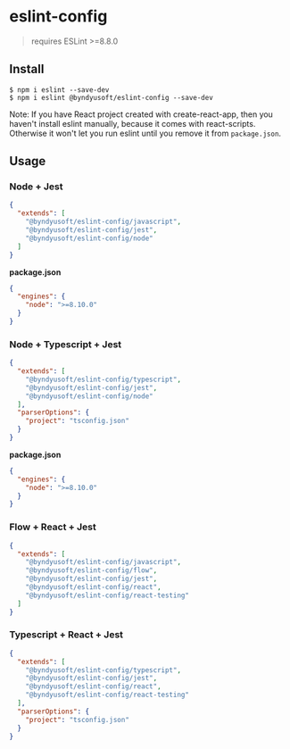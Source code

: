 # eslint-config

> requires ESLint >=8.8.0

## Install

```shell script
$ npm i eslint --save-dev
$ npm i eslint @byndyusoft/eslint-config --save-dev
```

Note: If you have React project created with create-react-app, then you haven't install eslint manually, because it comes with react-scripts. Otherwise it won't let you run eslint until you remove it from `package.json`.

## Usage

### Node + Jest

```json
{
  "extends": [
    "@byndyusoft/eslint-config/javascript",
    "@byndyusoft/eslint-config/jest",
    "@byndyusoft/eslint-config/node"
  ]
}
```

**package.json**

```json
{
  "engines": {
    "node": ">=8.10.0"
  }
}
```

### Node + Typescript + Jest

```json
{
  "extends": [
    "@byndyusoft/eslint-config/typescript",
    "@byndyusoft/eslint-config/jest",
    "@byndyusoft/eslint-config/node"
  ],
  "parserOptions": {
    "project": "tsconfig.json"
  }
}
```

**package.json**

```json
{
  "engines": {
    "node": ">=8.10.0"
  }
}
```

### Flow + React + Jest

```json
{
  "extends": [
    "@byndyusoft/eslint-config/javascript",
    "@byndyusoft/eslint-config/flow",
    "@byndyusoft/eslint-config/jest",
    "@byndyusoft/eslint-config/react",
    "@byndyusoft/eslint-config/react-testing"
  ]
}
```

### Typescript + React + Jest

```json
{
  "extends": [
    "@byndyusoft/eslint-config/typescript",
    "@byndyusoft/eslint-config/jest",
    "@byndyusoft/eslint-config/react",
    "@byndyusoft/eslint-config/react-testing"
  ],
  "parserOptions": {
    "project": "tsconfig.json"
  }
}
```
